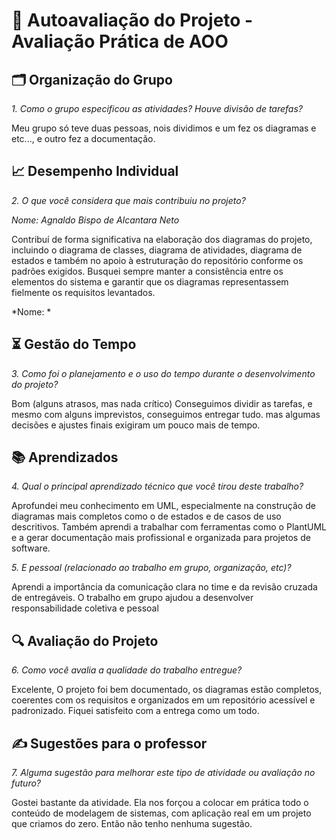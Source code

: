 
# 🧠 Autoavaliação do Projeto - Avaliação Prática de AOO

## 🗂 Organização do Grupo

*1. Como o grupo especificou as atividades? Houve divisão de tarefas?*

Meu grupo só teve duas pessoas, nois dividimos e um fez os diagramas e etc..., e outro fez a documentação.


## 📈 Desempenho Individual

*2. O que você considera que mais contribuiu no projeto?*

*Nome: Agnaldo Bispo de Alcantara Neto*

Contribuí de forma significativa na elaboração dos diagramas do projeto, incluindo o diagrama de classes, diagrama de atividades, diagrama de estados e também no apoio à estruturação do repositório conforme os padrões exigidos. Busquei sempre manter a consistência entre os elementos do sistema e garantir que os diagramas representassem fielmente os requisitos levantados.

*Nome: *


## ⏳ Gestão do Tempo

*3. Como foi o planejamento e o uso do tempo durante o desenvolvimento do projeto?*

Bom (alguns atrasos, mas nada crítico)
Conseguimos dividir as tarefas, e mesmo com alguns imprevistos, conseguimos entregar tudo. mas algumas decisões e ajustes finais exigiram um pouco mais de tempo.


## 📚 Aprendizados

*4. Qual o principal aprendizado técnico que você tirou deste trabalho?*

Aprofundei meu conhecimento em UML, especialmente na construção de diagramas mais completos como o de estados e de casos de uso descritivos. Também aprendi a trabalhar com ferramentas como o PlantUML e a gerar documentação mais profissional e organizada para projetos de software.

*5. E pessoal (relacionado ao trabalho em grupo, organização, etc)?*

Aprendi a importância da comunicação clara no time e da revisão cruzada de entregáveis. O trabalho em grupo ajudou a desenvolver responsabilidade coletiva e pessoal


## 🔍 Avaliação do Projeto

*6. Como você avalia a qualidade do trabalho entregue?*

Excelente, O projeto foi bem documentado, os diagramas estão completos, coerentes com os requisitos e organizados em um repositório acessível e padronizado. Fiquei satisfeito com a entrega como um todo.


## ✍ Sugestões para o professor

*7. Alguma sugestão para melhorar este tipo de atividade ou avaliação no futuro?*

Gostei bastante da atividade. Ela nos forçou a colocar em prática todo o conteúdo de modelagem de sistemas, com aplicação real em um projeto que criamos do zero. 
Então não tenho nenhuma sugestão.
